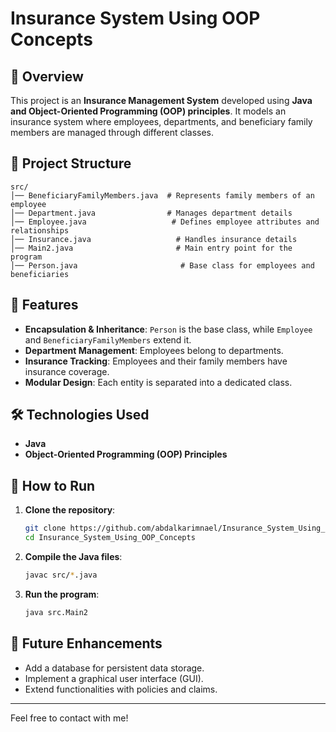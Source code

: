 # Insurance System Using OOP Concepts

## 📌 Overview
This project is an **Insurance Management System** developed using **Java and Object-Oriented Programming (OOP) principles**. It models an insurance system where employees, departments, and beneficiary family members are managed through different classes.

## 📁 Project Structure
```plaintext
src/
│── BeneficiaryFamilyMembers.java  # Represents family members of an employee
│── Department.java                # Manages department details
│── Employee.java                   # Defines employee attributes and relationships
│── Insurance.java                   # Handles insurance details
│── Main2.java                       # Main entry point for the program
│── Person.java                       # Base class for employees and beneficiaries
```

## 🎯 Features
- **Encapsulation & Inheritance**: `Person` is the base class, while `Employee` and `BeneficiaryFamilyMembers` extend it.
- **Department Management**: Employees belong to departments.
- **Insurance Tracking**: Employees and their family members have insurance coverage.
- **Modular Design**: Each entity is separated into a dedicated class.

## 🛠️ Technologies Used
- **Java**
- **Object-Oriented Programming (OOP) Principles**

## 🚀 How to Run
1. **Clone the repository**:
   ```sh
   git clone https://github.com/abdalkarimnael/Insurance_System_Using_OOP_Concepts.git
   cd Insurance_System_Using_OOP_Concepts
   ```
2. **Compile the Java files**:
   ```sh
   javac src/*.java
   ```
3. **Run the program**:
   ```sh
   java src.Main2
   ```

## 📌 Future Enhancements
- Add a database for persistent data storage.
- Implement a graphical user interface (GUI).
- Extend functionalities with policies and claims.

---

Feel free to contact with me!
